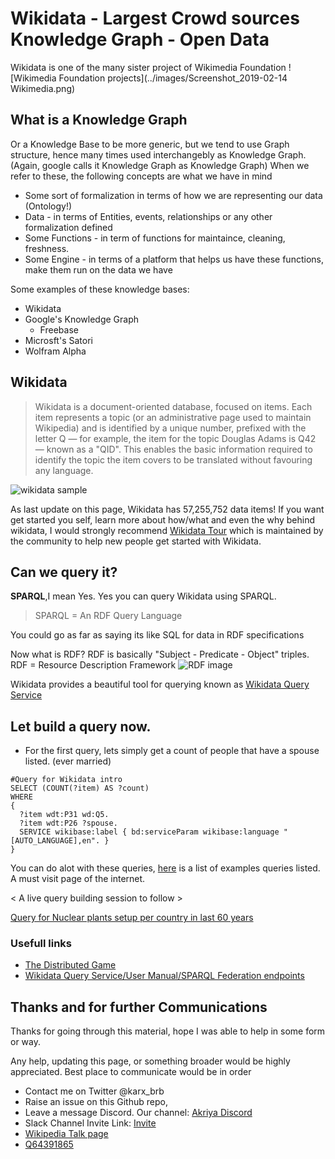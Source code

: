 # Wikidata - Largest Crowd sources Knowledge Graph - Open Data
Wikidata is one of the many sister project of Wikimedia Foundation
![Wikimedia Foundation projects](../images/Screenshot_2019-02-14 Wikimedia.png)

## What is a Knowledge Graph 
Or a Knowledge Base to be more generic, but we tend to use Graph structure, hence many times used interchangebly as Knowledge Graph.
(Again, google calls it Knowledge Graph as Knowledge Graph)
When we refer to these, the following concepts are what we have in mind
* Some sort of formalization in terms of how we are representing our data (Ontology!)
* Data - in terms of Entities, events, relationships or any other formalization defined 
* Some Functions - in term of functions for maintaince, cleaning, freshness.
* Some Engine - in terms of a platform that helps us have these functions, make them run on the data we have


Some examples of these knowledge bases:
* Wikidata
* Google's Knowledge Graph
    * Freebase
* Microsft's Satori
* Wolfram Alpha


## Wikidata
> Wikidata is a document-oriented database, focused on items. Each item represents a topic (or an administrative page used to maintain Wikipedia) and is identified by a unique number, prefixed with the letter Q — for example, the item for the topic Douglas Adams is Q42 — known as a "QID". This enables the basic information required to identify the topic the item covers to be translated without favouring any language.

![wikidata sample](https://upload.wikimedia.org/wikipedia/commons/thumb/a/ae/Datamodel_in_Wikidata.svg/484px-Datamodel_in_Wikidata.svg.png)


As last update on this page, Wikidata has  57,255,752 data items!
If you want get started you self, learn more about how/what and even the why behind wikidata, I would strongly recommend [Wikidata Tour](https://www.wikidata.org/wiki/Wikidata:Tours) which is maintained by the community to help new people get started with Wikidata.


## Can we query it?
__SPARQL__,I mean Yes.
Yes you can query Wikidata using SPARQL. 

> SPARQL = An RDF Query Language

You could go as far as saying its like SQL for data in RDF specifications

Now what is RDF?
RDF is basically "Subject - Predicate - Object" triples.
RDF = Resource Description Framework
![RDF image](https://www.w3.org/2018/09/rdf-data-viz/test-ontology-visualization.svg)

Wikidata provides a beautiful tool for querying known as [Wikidata Query Service](https://query.wikidata.org/)

## Let build a query now.

* For the first query, lets simply get a count of people that have a spouse listed. (ever married)

```
#Query for Wikidata intro
SELECT (COUNT(?item) AS ?count) 
WHERE 
{
  ?item wdt:P31 wd:Q5.
  ?item wdt:P26 ?spouse.
  SERVICE wikibase:label { bd:serviceParam wikibase:language "[AUTO_LANGUAGE],en". }
} 
```

You can do alot with these queries, [here](https://www.wikidata.org/wiki/Wikidata:SPARQL_query_service/queries/examples) is a list of examples queries listed. A must visit page of the internet.

\< A live query building session to follow \>

[Query for Nuclear plants setup per country in last 60 years](https://query.wikidata.org/#%23defaultView%3ABarChart%0ASELECT%20%3FyearLabel%20%28COUNT%28%3Fcountry%29%20AS%20%3Fcount%29%20%28SAMPLE%28%3FcLabel%29%20AS%20%3FcLabel%29%20WHERE%20%7B%0A%20%20%3Fyear%20wdt%3AP31%20wd%3AQ577%3B%0A%20%20%20%20wdt%3AP156%2Fwdt%3AP585%20%3Fnext_year_point%3B%0A%20%20%20%20wdt%3AP585%20%3Fyear_point.%0A%20%20FILTER%28%221950-01-01%22%5E%5Exsd%3AdateTime%20%3C%3D%20%3Fyear_point%20%26%26%20%3Fyear_point%20%3C%20%222000-01-01%22%5E%5Exsd%3AdateTime%29.%0A%20%20OPTIONAL%20%7B%20%3Fobject%20%28wdt%3AP31%2Fwdt%3AP279%2A%29%20wd%3AQ134447.%0A%20%20%3Fobject%20wdt%3AP571%20%3F_inception.%0A%20%20%3Fobject%20wdt%3AP17%20%3Fcountry.%0A%20%20%3Fcountry%20rdfs%3Alabel%20%3FcountryLabel.%20FILTER%28%28LANG%28%3FcountryLabel%29%29%20%3D%20%22en%22%29%0A%20%20FILTER%28%3Fyear_point%20%3C%3D%20%3F_inception%20%26%26%20%3F_inception%20%3C%20%3Fnext_year_point%29%0A%20%20%7D%0A%20%20BIND%28IF%28BOUND%28%3Fcountry%29%2C%3FcountryLabel%2C%22none%22%29%20AS%20%3FcLabel%29%0A%20%20SERVICE%20wikibase%3Alabel%20%7B%20bd%3AserviceParam%20wikibase%3Alanguage%20%22%5BAUTO_LANGUAGE%5D%2Cen%22%20%7D%0A%7D%20GROUP%20BY%20%3FyearLabel%20%3Fcountry%0AORDER%20BY%20%3FyearLabel)


### Usefull links
* [The Distributed Game](https://tools.wmflabs.org/wikidata-game/distributed/#)
* [Wikidata Query Service/User Manual/SPARQL Federation endpoints](https://www.mediawiki.org/wiki/Wikidata_Query_Service/User_Manual/SPARQL_Federation_endpoints)




## Thanks and for further Communications
Thanks for going through this material, hope I was able to help in some form or way.

Any help, updating this page, or something broader would be highly appreciated.
Best place to communicate would be in order
* Contact me on Twitter @karx_brb
* Raise an issue on this Github repo, 
* Leave a message Discord. Our channel: [Akriya Discord](https://discord.gg/Ud5TuCr)
* Slack Channel Invite Link: [Invite](https://join.slack.com/t/akriya/shared_invite/enQtNDMwOTM2NjExMzQ0LTZmODYzZDUyNDYyMjhhNmNhMzk2MzVjY2NmZGM0YjNkYzViZTJjMDc2Nzg4MTA5NjAzOTQ1ZWZhMDc0OWI3OGU) 
* [Wikipedia Talk page](https://en.wikipedia.org/wiki/User_talk:Kaaro01)
* [Q64391865](https://www.wikidata.org/wiki/Q64391865)